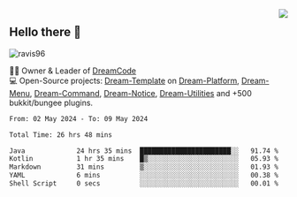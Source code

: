 <img align='right' src="https://github-readme-stats.vercel.app/api?username=Ravis96&show_icons=true">

## Hello there 👋
<p align="left"> <img src="https://komarev.com/ghpvc/?username=ravis96&label=Profile%20views&color=0e75b6&style=flat" alt="ravis96" /> </p>

👨‍💻 Owner & Leader of [DreamCode](https://github.com/DreamPoland) <br>
💻 Open-Source projects: [Dream-Template](https://github.com/DreamPoland/dream-template) on [Dream-Platform](https://github.com/DreamPoland/dream-platform), [Dream-Menu](https://github.com/DreamPoland/dream-menu), [Dream-Command](https://github.com/DreamPoland/dream-command), [Dream-Notice](https://github.com/DreamPoland/dream-notice), [Dream-Utilities](https://github.com/DreamPoland/dream-utilities) and +500 bukkit/bungee plugins.

<!--START_SECTION:waka-->

```txt
From: 02 May 2024 - To: 09 May 2024

Total Time: 26 hrs 48 mins

Java             24 hrs 35 mins  ███████████████████████░░   91.74 %
Kotlin           1 hr 35 mins    █▒░░░░░░░░░░░░░░░░░░░░░░░   05.93 %
Markdown         31 mins         ▒░░░░░░░░░░░░░░░░░░░░░░░░   01.93 %
YAML             6 mins          ░░░░░░░░░░░░░░░░░░░░░░░░░   00.38 %
Shell Script     0 secs          ░░░░░░░░░░░░░░░░░░░░░░░░░   00.01 %
```

<!--END_SECTION:waka-->

